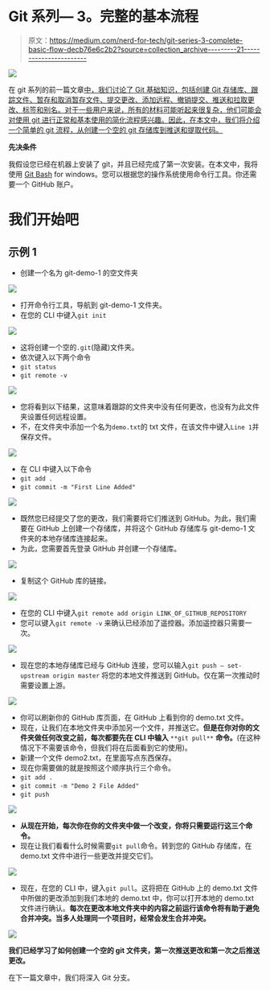 # Git 系列— 3。完整的基本流程

> 原文：<https://medium.com/nerd-for-tech/git-series-3-complete-basic-flow-decb76e6c2b2?source=collection_archive---------21----------------------->

![](img/1195ab9eff99c6159560195b82bf9662.png)

在 git 系列的前一篇文章[中，我们讨论了 Git 基础知识，包括创建 Git 存储库、跟踪文件、暂存和取消暂存文件、提交更改、添加远程、撤销提交、推送和拉取更改、标签和别名。对于一些用户来说，所有的材料可能听起来很复杂，他们可能会对使用 git 进行正常和基本使用的简化流程感兴趣。因此，在本文中，我们将介绍一个简单的 git 流程，从创建一个空的 git 存储库到推送和提取代码。](/nerd-for-tech/git-series-2-git-basics-e986147c98cb)

**先决条件**

我假设您已经在机器上安装了 git，并且已经完成了第一次安装。在本文中，我将使用 [Git Bash](https://git-scm.com/download/win) for windows。您可以根据您的操作系统使用命令行工具。你还需要一个 GitHub 账户。

# 我们开始吧

## 示例 1

*   创建一个名为 git-demo-1 的空文件夹

![](img/f10664c9a073762aa3ed3c362ab9be59.png)

*   打开命令行工具，导航到 git-demo-1 文件夹。
*   在您的 CLI 中键入`git init`

![](img/a08436c679dc87bfec81ff05e115f146.png)

*   这将创建一个空的`.git`(隐藏)文件夹。
*   依次键入以下两个命令
*   `git status`
*   `git remote -v`

![](img/4aa70a6144273faf712c40faf41ad57f.png)

*   您将看到以下结果，这意味着跟踪的文件夹中没有任何更改，也没有为此文件夹设置任何远程设置。
*   不，在文件夹中添加一个名为`demo.txt`的 txt 文件，在该文件中键入`Line 1`并保存文件。

![](img/b16b27a3af56269f71f60bd6b24f8cbf.png)

*   在 CLI 中键入以下命令
*   `git add .`
*   `git commit -m "First Line Added"`

![](img/5e6d0cf84851a25457172299355529a5.png)

*   既然您已经提交了您的更改，我们需要将它们推送到 GitHub。为此，我们需要在 GitHub 上创建一个存储库，并将这个 GitHub 存储库与 git-demo-1 文件夹的本地存储库连接起来。
*   为此，您需要首先登录 GitHub 并创建一个存储库。

![](img/8c46dde87ee1810e27a8d26cae0bb93b.png)

*   复制这个 GitHub 库的链接。

![](img/96fb659f561274f8f6b8f94b045d427e.png)

*   在您的 CLI 中键入`git remote add origin LINK_OF_GITHUB_REPOSITORY`
*   您可以键入`git remote -v` 来确认已经添加了遥控器。添加遥控器只需要一次。

![](img/75c29f4d67d97bc326f8a6ac7a514be3.png)

*   现在您的本地存储库已经与 GitHub 连接，您可以输入`git push — set-upstream origin master` 将您的本地文件推送到 GitHub。仅在第一次推动时需要设置上游。

![](img/0bbcf7e593bc9b96ed364e6383997c24.png)

*   你可以刷新你的 GitHub 库页面，在 GitHub 上看到你的 demo.txt 文件。
*   现在，让我们在本地文件夹中添加另一个文件，并推送它。**但是在你对你的文件夹做任何改变之前，每次都要先在 CLI 中输入** `**git pull**` **命令。**(在这种情况下不需要该命令，但我们将在后面看到它的使用)。
*   新建一个文件 demo2.txt，在里面写点东西保存。
*   现在你需要做的就是按照这个顺序执行三个命令。
*   `git add .`
*   `git commit -m "Demo 2 File Added"`
*   `git push`

![](img/22f4e463233ec7ee83ef5b77376670bd.png)

*   **从现在开始，每次你在你的文件夹中做一个改变，你将只需要运行这三个命令。**
*   现在让我们看看什么时候需要`git pull`命令。转到您的 GitHub 存储库，在 demo.txt 文件中进行一些更改并提交它们。

![](img/1a98d2f59fa707b2fce85359614dedcf.png)

*   现在，在您的 CLI 中，键入`git pull`。这将把在 GitHub 上的 demo.txt 文件中所做的更改添加到我们本地的 demo.txt 中，你可以打开本地的 demo.txt 文件进行确认。**每次在更改本地文件夹中的内容之前运行该命令将有助于避免合并冲突。当多人处理同一个项目时，经常会发生合并冲突。**

![](img/6057e3d36aa64e1ff987fc0c77f9fe34.png)

**我们已经学习了如何创建一个空的 git 文件夹，第一次推送更改和第一次之后推送更改。**

在下一篇文章中，我们将深入 Git 分支。